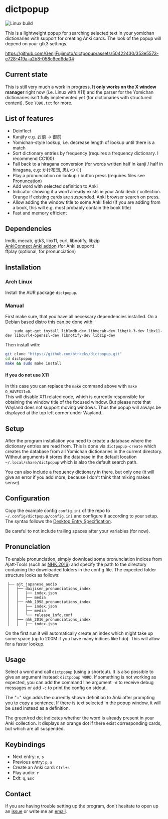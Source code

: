 # dictpopup

![Linux build](https://github.com/btrkeks/dictpopup/actions/workflows/linux_build.yml/badge.svg)

This is a lightweight popup for searching selected text in your yomichan dictionaries with support for creating Anki cards.
The look of the popup will depend on your gtk3 settings.

https://github.com/GenjiFujimoto/dictpopup/assets/50422430/353e5573-e728-419a-a2b8-058c8ed6da04

## Current state
This is still very much a work in progress.
**It only works on the X window manager** right now (i.e. Linux with X11) and the parser for the Yomichan dictionaries isn't fully implemented yet (for dictionaries with structured content).
See `TODO.txt` for more.

## List of features
 * Deinflect
 * Kanjify e.g. お前 -> 御前
 * Yomichan-style lookup, i.e. decrease length of lookup until there is a match
 * Sort dictionary entries by frequency (requires a frequency dictionary. I recommend CC100)
 * Fall back to a hiragana conversion (for words written half in kanji / half in hiragana, e.g: かけ布団, 思いつく)
 * Play a pronunciation on lookup / button press (requires files see [Pronuncation](#pronunciation))
 * Add word with selected definition to Anki
 * Indicator showing if a word already exists in your Anki deck / collection. Orange if existing cards are suspended. Anki browser search on press.
 * Allow adding the window title to some Anki field (If you are adding from a book, this will e.g. most probably contain the book title)
 * Fast and memory efficient

## Dependencies
lmdb, mecab, gtk3, libx11, curl, libnotify, libzip\
[AnkiConnect Anki addon](https://ankiweb.net/shared/info/2055492159) (for Anki support)\
ffplay (optional, for pronunciation)

## Installation
### Arch Linux
Install the AUR package `dictpopup`.

### Manual
First make sure, that you have all necessary dependencies installed. On a Debian based distro this can be done with:
```
    sudo apt-get install liblmdb-dev libmecab-dev libgtk-3-dev libx11-dev libcurl4-openssl-dev libnotify-dev libzip-dev
```
Then install with:
```bash
git clone "https://github.com/btrkeks/dictpopup.git"
cd dictpopup
make && sudo make install
```
#### If you do not use X11
In this case you can replace the `make` command above with `make O_HAVEX11=0`.\
This will disable X11 related code, which is currently responsible for obtaining the window title of the focused window.
But please note that Wayland does not support moving windows. Thus the popup will always be displayed at the top left corner under Wayland.

## Setup
After the program installation you need to create a database where the dictionary entries are read from.
This is done via `dictpopup-create` which creates the database from all Yomichan dictionaries in the current directory.
Without arguments it stores the database in the default location `~/.local/share/dictpopup` which is also the default search path.

You can also include a frequency dictionary in there, but only one (it will give an error if you add more, because I don't think that mixing makes sense).

## Configuration
Copy the example config `config.ini` of the repo to `~/.config/dictpopup/config.ini` and configure it according to your setup. 
The syntax follows the [Desktop Entry Specification](http://freedesktop.org/Standards/desktop-entry-spec).

Be careful to not include trailing spaces after your variables (for now).

## Pronunciation
To enable pronunciation, simply download some pronunciation indices from Ajatt-Tools (such as [NHK 2016](https://github.com/Ajatt-Tools/nhk_2016_pronunciations_index))
and specify the path to the directory containing the downloaded folders in the config file. The expected folder structure looks as follows:
```
 ├── ajt_japanese_audio
 │   ├── daijisen_pronunciations_index
 │   │   ├── index.json
 │   │   ├── media
 │   ├── nhk_1998_pronunciations_index
 │   │   ├── index.json
 │   │   ├── media
 │   │   └── release_info.conf
 │   ├── nhk_2016_pronunciations_index
 │   │   ├── index.json
```
On the first run it will automatically create an index which might take up some space (up to 200M if you have many indices like I do).
This will allow for a faster lookup.

## Usage
Select a word and call `dictpopup` (using a shortcut). It is also possible to give an argument instead: `dictpopup WORD`.
If something is not working as expected, you can add the command line argument `-d` to receive debug messages or add `-c` to print the config on stdout.

The "+" sign adds the currently shown definition to Anki after prompting you to copy a sentence.
If there is text selected in the popup window, it will be used instead as a definition.

The green/red dot indicates whether the word is already present in your Anki collection.
It displays an orange dot if there exist corresponding cards, but which are all suspended.

## Keybindings

- Next entry: `n`, `s`
- Previous entry: `p`, `a`
- Create an Anki card: `Ctrl+s`
- Play audio: `r`
- Exit: `q`, `Esc`

## Contact
If you are having trouble setting up the program, don't hesitate to open up an [issue](https://github.com/btrkeks/dictpopup/issues) or write me an [email](mailto:butterkeks@fedora.email).
